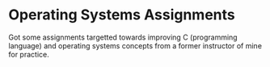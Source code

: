 # Operating Systems Assignments

Got some assignments targetted towards improving C (programming language) and operating systems concepts from a former instructor of mine for practice.
